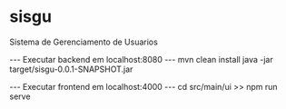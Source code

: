 # sisgu
Sistema de Gerenciamento de Usuarios

--- Executar backend em localhost:8080 ---
mvn clean install
java -jar target/sisgu-0.0.1-SNAPSHOT.jar

--- Executar frontend em localhost:4000 ---
cd src/main/ui >> npm run serve